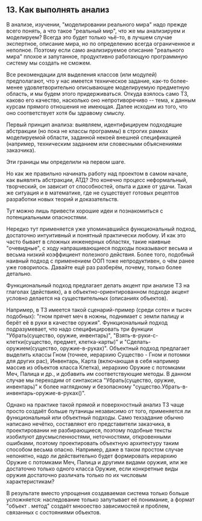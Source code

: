 ## 13. Как выполнять анализ
 
В анализе, изучении, "моделировании реального мира" надо прежде всего понять, а что такое "реальный мир", что же мы анализируем и моделируем? Всегда это будет только чьё-то, в лучшем случае экспертное, описание мира, но по определению всегда ограниченное и неполное. Поэтому если само анализируемое описание "реального мира" плохое и запутанное, продуктивно работающую программную систему мы создать не сможем.

Все рекомендации для выделения классов (или модулей) предполагают, что у нас имеется техническое задание, как-то более-менее удовлетворительно описывающее моделируемую предметную область, и мы будем этого придерживаться. Откуда взялось само ТЗ, каково его качество, насколько оно непротиворечиво -- тема, к данным курсам прямого отношения не имеющая. Далее исходим из того, что оно соответствует хотя бы здравому смыслу.

Первый принцип анализа: выявляем, идентифицируем подходящие абстракции (но пока не классы программы) в строгих рамках моделируемой области, заданной некоей внешней спецификацией (например, техническим заданием или словесными объяснениями заказчика).

Эти границы мы определили на первом шаге.

Но как же правильно начинать работу над проектом в самом начале, как выявлять абстракции, АТД? Это конечно процесс неформальный, творческий, он зависит от способностей, опыта и даже от удачи. Такая же ситуация и в математике, где не существует готовых рецептов разработки новых теорий и доказательств.

Тут можно лишь привести хорошие идеи и познакомиться с потенциальными опасностями.

Нередко тут применяется уже упоминавшийся функциональный подход, достаточно интуитивный и понятный практически любому. И как это часто бывает в сложных инженерных областях, такие наивные "очевидные", с ходу напрашивающиеся подходы показывают весьма и весьма низкий коэффициент полезного действия. Более того, подобный наивный подход с применением ООП тоже непродуктивен, о чём ранее уже говорилось. Давайте ещё раз разберём, почему, только более детально.

Функциональный подход предлагает делать акцент при анализе ТЗ на глаголах (действиях), а в объектно-ориентированном подходе акцент условно делается на существительных (описаниях объектов).

Например, в ТЗ имеется такой сценарий-пример (среди сотен и тысяч подобных): "гном прячет меч в ножны, поднимает с земли палицу и берёт её в руки в качестве оружия". Функциональный подход подразумевает, что надо специфицировать три функции "Убрать(существо, оружие, инвентарь)", "Взять-в-руки-с-клетки(существо, предмет, клетка-карты)" и "Сделать-оружием(существо, оружие-в-руках)". Объектный подход предлагает выделить классы Гном (точнее, иерархию Существо - Гном и потомки для других рас), Инвентарь, Карта (включающая в себя например массив из объектов класса Клетка), иерархию Оружие с потомками Меч, Палица и др., и добавить им соответствующие методы. В данном случае мы переходим от синтаксиса "Убрать(существо, оружие, инвентарь)" к более наглядному и безопасному "существо.Убрать-в-инвентарь-оружие-в-руках()".

Однако на практике такой прямой и поверхностный анализ ТЗ чаще просто создаёт больше путаницы независимо от того, применяется ли функциональный или объектный подходы. Само техзадание обычно написано нечётко, составляют его представители заказчика, в проектировании не разбирающиеся, поэтому подобные тексты изобилуют двусмысленностями, неточностями, откровенными ошибками, поэтому проектировать объектную архитектуру таким способом весьма опасно. Например, даже в таком простом случае непонятно, надо ли действительно будет формировать иерархию Оружие с потомками Меч, Палица и другими видами оружия, или же достаточно только одного класса Оружие, если конкретные виды оружия достаточно различать только по их числовым характеристикам?

В результате вместо упрощения создаваемая система только больше усложняется: наследование только запутывает её понимание, а формат "объект . метод" создаёт мнооество зависимостей и проблем, связанных с состояниями объектов.


